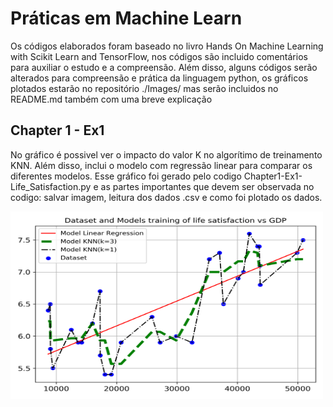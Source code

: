 # Práticas em Machine Learn 
Os códigos elaborados foram baseado no livro Hands On Machine Learning with Scikit Learn and TensorFlow, nos códigos são incluido comentários para auxiliar o estudo e a compreensão.
Além disso, alguns códigos serão alterados para compreensão e prática da linguagem python, os gráficos plotados estarão no repositório ./Images/ mas serão incluidos no README.md também com uma breve explicação

[](https://raw.githubusercontent.com/EwertonPSA/Practices_Machine_Learn/master/Book_Hands_On_ML/Images/life%20satisfaction%20vs%20GDP.png=)

## Chapter 1 - Ex1
No gráfico é possivel ver o impacto do valor K no algorítimo de treinamento KNN. Além disso, inclui o modelo com regressão linear para comparar os diferentes modelos. Esse gráfico foi gerado pelo codigo Chapter1-Ex1-Life_Satisfaction.py e as partes importantes que devem ser observada no codigo: salvar imagem, leitura dos dados .csv e como foi plotado os dados. 

<img src="https://raw.githubusercontent.com/EwertonPSA/Practices_Machine_Learn/master/Book_Hands_On_ML/Images/life%20satisfaction%20vs%20GDP.png" width="500" height="300" />
